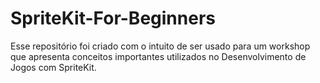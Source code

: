 # SpriteKit-For-Beginners
Esse repositório foi criado com o intuito de ser usado para um workshop que apresenta conceitos importantes utilizados no Desenvolvimento de Jogos com SpriteKit.
